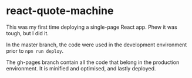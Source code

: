 # react-quote-machine
This was my first time deploying a single-page React app. Phew it was tough, but I did it. 

In the master branch, the code were used in the development environment prior to `npm run deploy`.

The gh-pages branch contain all the code that belong in the production environment. It is minified and optimised, and lastly deployed.
